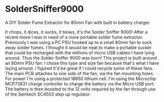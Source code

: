 # SolderSniffer9000
A DIY Solder Fume Extractor for 80mm Fan with built in battery charger.

It chops, it dices, it sucks, it blows, it's the Solder Sniffer 9000! After a recent move I was in need of a more portable solder fume extractor. Previously I was using a PC PSU hooked up to a small 80mm fan to suck away solder fumes. I thought it would be neat to make a portable sucker that could be recharged with the millions of micro USB cables I have lying around. Thus the Solder Sniffer 9000 was born! This project is built around an 80mm PSU fan. I chose this type and size fan because that's what I have laying around. I figured it'd be great if I could recycle some of these fans. The main PCB attaches to one side of the fan, via the fan mounting holes. For power I'm using a protected 18650 lithium cell. I'm using the Microchip MCP73831 charge controller to charge the battery via the Micro USB port. The battery is then boosted to the 12 volts required by the fan through use of the Semtech SC4503 step up regulator.
